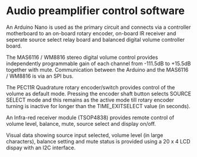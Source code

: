 Audio preamplifier control software
===================================

An Arduino Nano is used as the primary circuit and connects via a controller motherboard to an on-board rotary encoder, on-board IR receiver and seperate source select relay board and balanced digital volume controller board.

The MAS6116 / WM8816 stereo digital volume control provides independently programmable gain of each channel from -111.5dB to +15.5dB together with mute. Communication between the Arduino and the MAS6116 / WM8816 is via an SPI bus.

The PEC11R Quadrature rotary encoder/switch provides control of the volume as default mode. Pressing the encoder shaft button selects SOURCE SELECT mode and this remains as the active mode till rotary encoder turning is inactive for longer than the TIME_EXITSELECT value (in seconds).

An Infra-red receiver module (TSOP4838) provides remote control of volume level, balance, mute, source select and display on/off.

Visual data showing source input selected, volume level (in large characters), balance setting and mute status is provided using a 20 x 4 LCD dispay with an I2C interface.